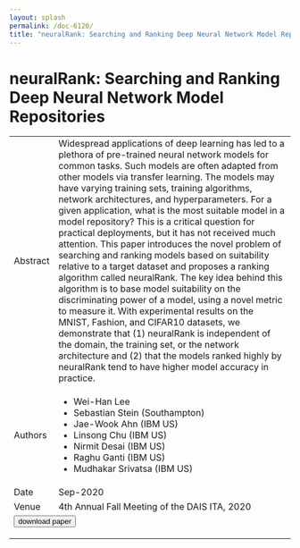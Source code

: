 ```yaml
---
layout: splash
permalink: /doc-6120/
title: "neuralRank: Searching and Ranking Deep Neural Network Model Repositories"
---
```


# neuralRank: Searching and Ranking Deep Neural Network Model Repositories

<table>
    <tbody>
    <tr>
        <td>Abstract</td>
        <td>Widespread applications of deep learning has led to a plethora of pre-trained neural network models for common tasks. Such models are often adapted from other models via transfer learning. The models may have varying training sets, training algorithms, network architectures, and hyperparameters. For a given application, what is the most suitable model in a model repository? This is a critical question for practical deployments, but it has not received much attention. This paper introduces the novel problem of searching and ranking models based on suitability relative to a target dataset and proposes a ranking algorithm called neuralRank. The key idea behind this algorithm is to base model suitability on the discriminating power of a model, using a novel metric to measure it. With experimental results on the MNIST, Fashion, and CIFAR10 datasets, we demonstrate that (1) neuralRank is independent of the domain, the training set, or the network architecture and (2) that the models ranked highly by neuralRank tend to have higher model accuracy in practice.</td>
    </tr>
    <tr>
        <td>Authors</td>
        <td>
            <ul>
                <li>Wei-Han Lee</li>
                <li>Sebastian Stein (Southampton)</li>
                <li>Jae-Wook Ahn (IBM US)</li>
                <li>Linsong Chu (IBM US)</li>
                <li>Nirmit Desai (IBM US)</li>
                <li>Raghu Ganti (IBM US)</li>
                <li>Mudhakar Srivatsa (IBM US)</li>
            </ul>
        </td>
    </tr>
    <tr>
        <td>Date</td>
        <td>Sep-2020</td>
    </tr>
    <tr>
        <td>Venue</td>
        <td>4th Annual Fall Meeting of the DAIS ITA, 2020</td>
    </tr>
        <tr>
            <td colspan="2">
                <form method="get" action="https://ibm.box.com/v/doc-XXXX-paper">
                    <button type="submit">download paper</button>
                </form>
            </td>
        </tr>
    </tbody>
</table>
